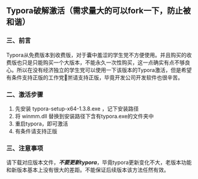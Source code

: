 ## Typora破解激活（需求量大的可以fork一下，防止被和谐）

### 三、前言

Typora从免费版本到收费版，对于囊中羞涩的学生党不方便使用。并且购买的收费版也只是只能购买一个大版本，不能永久一次性购买，这一点确实有点不够良心。所以在没有经济独立的学生党可以使用一下该版本的Typora激活，但是希望有条件支持正版的工作党🔞🈲️请支持正版，毕竟开发公司开发软件也很辛苦。

### 二、激活步骤

1. 先安装 typora-setup-x64-1.3.8.exe ，记下安装路径
2. 将 winmm.dll 替换到安装路径下含有typora.exe的文件夹中
3. 重启typora，即可激活
5. 有条件请支持正版

### 三、注意事项

请下载对应版本文件，***不要更新typora***，毕竟typora更新变化不大，老版本功能和新版本基本上没有很大的差距。不能保证后续版本该方法任然有效。

